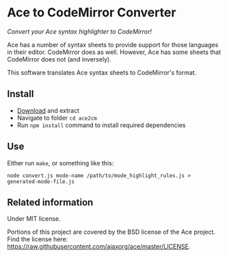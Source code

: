 # Ace to CodeMirror Converter

*Convert your Ace syntax highlighter to CodeMirror!*

Ace has a number of syntax sheets to provide support for those languages in
their editor. CodeMirror does as well. However, Ace has some sheets that
CodeMirror does not (and inversely).

This software translates Ace syntax sheets to CodeMirror's format.

## Install

* [Download](https://github.com/espadrine/ace2cm/archive/master.zip) and extract
* Navigate to folder `cd ace2cm`
* Run `npm install` command to install required dependencies

## Use

Either run `make`, or something like this:

    node convert.js mode-name /path/to/mode_highlight_rules.js > generated-mode-file.js

## Related information

Under MIT license.

Portions of this project are covered by the BSD license of the Ace project.
Find the license here: <https://raw.githubusercontent.com/ajaxorg/ace/master/LICENSE>.

